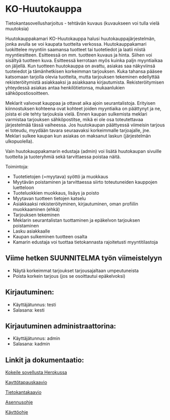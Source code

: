 # KO-Huutokauppa

Tietokantasovellusharjoitus - tehtävän kuvaus (kuvaukseen voi tulla vielä muutoksia)

Huutokauppakamari KO-Huutokauppa halusi huutokauppajärjestelmän, jonka avulla se voi kaupata tuotteita verkossa.
Huutokauppakamari luokittelee myyntiin saamansa tuotteet tai tuotetiedot ja laatii niistä myyntiesitteen. Esitteessä on mm. tuotteen kuvaus ja hinta. Siihen voi sisältyä tuotteen kuva. Esitteessä kerrotaan myös kuinka paljn myyntiaikaa on jäljellä. Kun tuotteen huutokauppa on avattu, asiakas saa näkyviinsä tuoteiedot ja tämänhetkisen korkeimman tarjouksen.
Kuka tahansa pääsee katsomaan tarjolla olevia tuotteita, mutta tarjouksen tekeminen edellyttää rekisteröitymistä asiakkaaksi ja asiakkaana kirjautumista.  Rekisteröitymisen yhteydessä asiakas antaa henkilötietonsa, mukaanlukien sähköpostiosoitteen. 

Meklarit valvovat kauppaa ja ottavat aika ajoin seurantalistoja. Erityisen kiinnostuksen kohteena ovat kohteet joiden myyntiaika on päättynyt ja ne, joista ei ole tehty tarjouksia vielä. Ennen kaupan sulkemista meklari varmistaa tarjouksen sähköpostitse, mikä ei ole osa toteutettavaa järjestelmää tässä vaiheessa. Jos huutokaupan päättyessä viimeisin tarjous ei toteudu, myydään tavara seuraavaksi korkeimmalle tarjoajalle, jne. Meklari sulkee kaupan kun asiakas on maksanut laskun (järjestelmän ulkopuolella).

Vain huutokauppakamarin edustaja (admin) voi lisätä huutokaupan sivuille tuotteita ja tuoteryhmiä sekä tarvittaessa poistaa näitä.

Toimintoja:
- Tuotetietojen (=myytava) syöttö ja muokkaus
- Myytävän poistaminen ja tarvittaessa siirto toteutuneiden kauppojen luetteloon
- Tuoteluokkien muokkaus, lisäys ja poisto
- Myytavan tuotteen tietojen katselu
- Asiakkaaksi rekisteröityminen, kirjautuminen, oman profiilin muokkaaminen (ehkä)
- Tarjouksen tekeminen
- Meklarin seurantalistan tuottaminen ja epäkelvon tarjouksen poistaminen
- Lasku asiakkaalle
- Kaupan sulkeminen tuotteen osalta
- Kamarin edustaja voi tuottaa tietokannasta rajoitetusti myyntitilastoja

## Viime hetken SUUNNITELMA työn viimeistelyyn

- Näytä korkeimmat tarjoukset tarjousajaltaan umpeutuneista
- Poista korkein tarjous (jos se osoittautui epäkelvoksi)

## Kirjautuminen:
- Käyttäjätunnus: testi
- Salasana:       kesti
## Kirjautuminen administraattorina:
- Käyttäjätunnus: admin
- Salasana:       kadmin

## Linkit ja dokumentaatio:

<a href="https://tsoha-ko-huutokauppa.herokuapp.com">Kokeile sovellusta Herokussa</a>

<a href="https://github.com/ktojala/KO-Huutokauppa/blob/master/documentation/kayttotapaus.md">Kayttötapauskaavio</a>

<a href="https://github.com/ktojala/KO-Huutokauppa/blob/master/documentation/tietokantakaavio.md">Tietokantakaavio</a>

<a href="https://github.com/ktojala/KO-Huutokauppa/blob/master/documentation/asennusohje.md">Asennusohje</a>

<a href="https://github.com/ktojala/KO-Huutokauppa/blob/master/documentation/kayttoohje.md">Käyttöohje</a>

